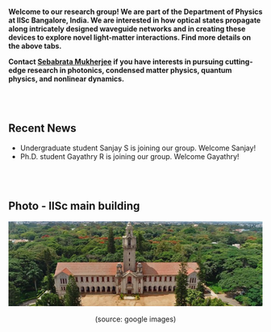 **Welcome to our research group! We are part of the Department of Physics at IISc Bangalore, India. We are interested in how optical states propagate along intricately designed waveguide networks and in creating these devices to explore novel light-matter interactions. Find more details on the above tabs.**

**Contact [Sebabrata Mukherjee](seba.md) if you have interests in pursuing cutting-edge research in photonics, condensed matter physics, quantum physics, and nonlinear dynamics.** 

<br/><br/>


## Recent News
  - Undergraduate student Sanjay S is joining our group. Welcome Sanjay!
  - Ph.D. student Gayathry R is joining our group. Welcome Gayathry!

<br/><br/>

## Photo - IISc main building
<p align="center">
<img src="imageN/IIScBangalore.jpeg" width="670"/>
</p>

<p align="center">
(source: google images)
</p>
